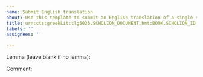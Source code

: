 ```yaml
---
name: Submit English translation
about: Use this template to submit an English translation of a single scholion
title: urn:cts:greekLit:tlg5026.SCHOLION_DOCUMENT.hmt:BOOK.SCHOLION_ID
labels: ''
assignees: ''

---
```


Lemma (leave blank if no lemma):

Comment:
